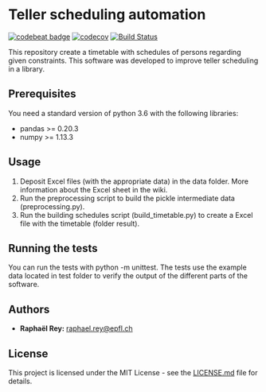 # Teller scheduling automation

[![codebeat badge](https://codebeat.co/badges/76ec6b44-1336-4034-9ec9-b9ea390a0985)](https://codebeat.co/projects/github-com-rr39943-teller-scheduling-automation-master) [![codecov](https://codecov.io/gh/rr39943/teller-scheduling-automation/branch/master/graph/badge.svg)](https://codecov.io/gh/rr39943/teller-scheduling-automation) [![Build Status](https://travis-ci.org/rr39943/teller-scheduling-automation.svg?branch=master)](https://travis-ci.org/rr39943/teller-scheduling-automation)



This repository create a timetable with schedules of persons regarding given constraints. This software was developed to improve teller scheduling in a library.


## Prerequisites

You need a standard version of python 3.6 with the following libraries:
* pandas >= 0.20.3
* numpy >= 1.13.3

## Usage

1. Deposit Excel files (with the appropriate data) in the data folder. More information about the Excel sheet in the wiki.
2. Run the preprocessing script to build the pickle intermediate data (preprocessing.py).
3. Run the building schedules script (build_timetable.py) to create a Excel file with the timetable (folder result).

## Running the tests

You can run the tests with python -m unittest. The tests use the example data located in test folder to verify the output of the different parts of the software.

## Authors

* **Raphaël Rey:** [raphael.rey@epfl.ch](mailto:raphael.rey@epfl.ch)

## License

This project is licensed under the MIT License - see the [LICENSE.md](LICENSE.md) file for details.
